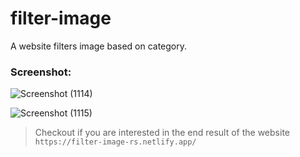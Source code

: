 # filter-image
A website  filters image based on category.

### Screenshot:

![Screenshot (1114)](https://user-images.githubusercontent.com/88110631/128110113-6bb4a3c2-2f95-4be9-9cca-3b39ecf947a8.png)

![Screenshot (1115)](https://user-images.githubusercontent.com/88110631/128110081-11ba3441-8686-434b-b75b-737dffdf7b5d.png)

> Checkout if you are interested in the end result of the website `https://filter-image-rs.netlify.app/`

